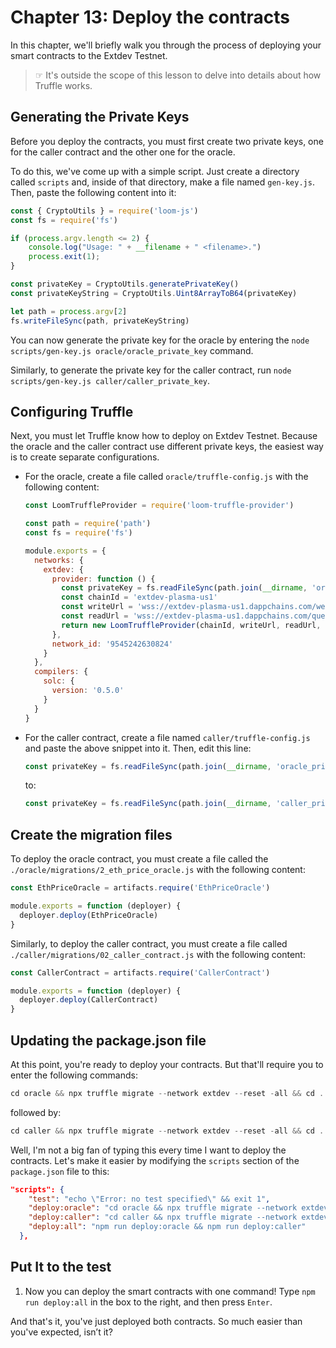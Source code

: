 # Chapter 13: Deploy the contracts

In this chapter, we'll briefly walk you through the process of deploying your smart contracts to the Extdev Testnet.

>☞ It's outside the scope of this lesson to delve into details about how Truffle works.

## Generating the Private Keys

Before you deploy the contracts, you must first create two private keys, one for the caller contract and the other one for the oracle.

To do this, we've come up with a simple script. Just create a directory called `scripts` and, inside of that directory, make a file named `gen-key.js`. Then, paste the following content into it:

```JavaScript
const { CryptoUtils } = require('loom-js')
const fs = require('fs')

if (process.argv.length <= 2) {
	console.log("Usage: " + __filename + " <filename>.")
	process.exit(1);
}

const privateKey = CryptoUtils.generatePrivateKey()
const privateKeyString = CryptoUtils.Uint8ArrayToB64(privateKey)

let path = process.argv[2]
fs.writeFileSync(path, privateKeyString)
```

You can now generate the private key for the oracle by entering the `node scripts/gen-key.js oracle/oracle_private_key` command.

Similarly, to generate the private key for the caller contract, run `node scripts/gen-key.js caller/caller_private_key`.

## Configuring Truffle

Next, you must let Truffle know how to deploy on Extdev Testnet. Because the oracle and the caller contract use different private keys, the easiest way is to create separate configurations.

* For the oracle, create a file called `oracle/truffle-config.js` with the following content:

  ```JavaScript
  const LoomTruffleProvider = require('loom-truffle-provider')

  const path = require('path')
  const fs = require('fs')

  module.exports = {
    networks: {
      extdev: {
        provider: function () {
          const privateKey = fs.readFileSync(path.join(__dirname, 'oracle_private_key'), 'utf-8')
          const chainId = 'extdev-plasma-us1'
          const writeUrl = 'wss://extdev-plasma-us1.dappchains.com/websocket'
          const readUrl = 'wss://extdev-plasma-us1.dappchains.com/queryws'
          return new LoomTruffleProvider(chainId, writeUrl, readUrl, privateKey)
        },
        network_id: '9545242630824'
      }
    },
    compilers: {
      solc: {
        version: '0.5.0'
      }
    }
  }
  ```

* For the caller contract, create a file named `caller/truffle-config.js` and paste the above snippet into it. Then, edit this line:

  ```JavaScript
  const privateKey = fs.readFileSync(path.join(__dirname, 'oracle_private_key'), 'utf-8')`
  ```

  to:

  ```JavaScript
  const privateKey = fs.readFileSync(path.join(__dirname, 'caller_private_key'), 'utf-8')`
  ```

## Create the migration files

To deploy the oracle contract, you must create a file called the `./oracle/migrations/2_eth_price_oracle.js` with the following content:


```JavaScript
const EthPriceOracle = artifacts.require('EthPriceOracle')

module.exports = function (deployer) {
  deployer.deploy(EthPriceOracle)
}
```

Similarly, to deploy the caller contract, you must create a file called `./caller/migrations/02_caller_contract.js` with the following content:

```JavaScript
const CallerContract = artifacts.require('CallerContract')

module.exports = function (deployer) {
  deployer.deploy(CallerContract)
}
```

## Updating the package.json file

At this point, you're ready to deploy your contracts. But that'll require you to enter the following commands:

```JavaScript
cd oracle && npx truffle migrate --network extdev --reset -all && cd ..
```

followed by:

```JavaScript
cd caller && npx truffle migrate --network extdev --reset -all && cd ..
```


Well, I'm not a big fan of typing this every time I want to deploy the contracts. Let's make it easier by modifying the `scripts` section of the `package.json` file to this:

```json
"scripts": {
    "test": "echo \"Error: no test specified\" && exit 1",
    "deploy:oracle": "cd oracle && npx truffle migrate --network extdev --reset -all && cd ..",
    "deploy:caller": "cd caller && npx truffle migrate --network extdev --reset -all && cd ..",
    "deploy:all": "npm run deploy:oracle && npm run deploy:caller"
  },
```

## Put It to the test

1. Now you can deploy the smart contracts with one command! Type `npm run deploy:all` in the box to the right, and then press `Enter`.

And that's it, you've just deployed both contracts. So much easier than you've expected, isn’t it?
